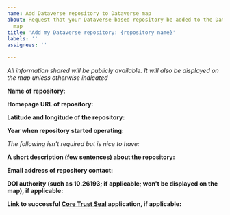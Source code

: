```yaml
---
name: Add Dataverse repository to Dataverse map
about: Request that your Dataverse-based repository be added to the Dataverse world
  map
title: 'Add my Dataverse repository: {repository name}'
labels: ''
assignees: ''

---
```


*All information shared will be publicly available. It will also be displayed on the map unless otherwise indicated*

**Name of repository:**


**Homepage URL of repository:**


**Latitude and longitude of the repository:**


**Year when repository started operating:**


*The following isn't required but is nice to have:*

**A short description (few sentences) about the repository:**


**Email address of repository contact:**


**DOI authority (such as 10.26193; if applicable; won't be displayed on the map), if applicable:**


**Link to successful [Core Trust Seal](https://www.coretrustseal.org) application, if applicable:**
